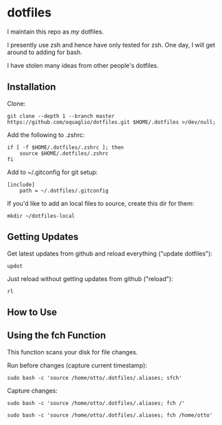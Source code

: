 # dotfiles

I maintain this repo as *my* dotfiles.

I presently use zsh and hence have only tested for zsh. One day, I will get around to adding for bash.

I have stolen many ideas from other people's dotfiles.


## Installation

Clone:

``` SH
git clone --depth 1 --branch master https://github.com/oquaglio/dotfiles.git $HOME/.dotfiles >/dev/null;
```

Add the following to .zshrc:

``` SH
if [ -f $HOME/.dotfiles/.zshrc ]; then
    source $HOME/.dotfiles/.zshrc
fi
```

Add to ~/.gitconfig for git setup:

```SH
[include]    
    path = ~/.dotfiles/.gitconfig
```

If you'd like to add an local files to source, create this dir for them:

``` SH
mkdir ~/dotfiles-local
```

## Getting Updates

Get latest updates from github and reload everything ("update dotfiles"):

```SH
updot
```

Just reload without getting updates from github ("reload"):

```SH
rl
```

## How to Use

## Using the fch Function

This function scans your disk for file changes.

Run before changes (capture current timestamp):
``` SH
sudo bash -c 'source /home/otto/.dotfiles/.aliases; sfch'
```

Capture changes:
``` SH
sudo bash -c 'source /home/otto/.dotfiles/.aliases; fch /'
```

``` SH
sudo bash -c 'source /home/otto/.dotfiles/.aliases; fch /home/otto'
```
